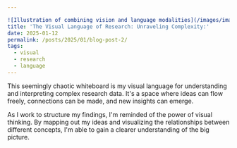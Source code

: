 ```yaml
---

![Illustration of combining vision and language modalities](/images/image_to_text_vis..png){: .align-right width="300px"}
title: 'The Visual Language of Research: Unraveling Complexity:'
date: 2025-01-12
permalink: /posts/2025/01/blog-post-2/
tags:
  - visual
  - research
  - language
---
```


This seemingly chaotic whiteboard is my visual language for understanding and interpreting complex research data. It's a space where ideas can flow freely, connections can be made, and new insights can emerge.

As I work to structure my findings, I'm reminded of the power of visual thinking. By mapping out my ideas and visualizing the relationships between different concepts, I'm able to gain a clearer understanding of the big picture.


